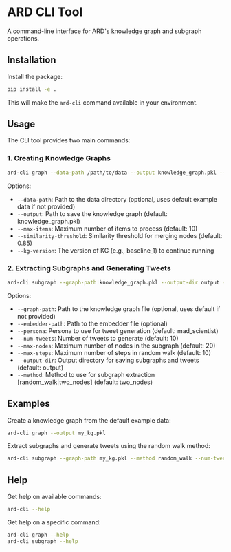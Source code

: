 # ARD CLI Tool

A command-line interface for ARD's knowledge graph and subgraph operations.

## Installation

Install the package:

```bash
pip install -e .
```

This will make the `ard-cli` command available in your environment.

## Usage

The CLI tool provides two main commands:

### 1. Creating Knowledge Graphs

```bash
ard-cli graph --data-path /path/to/data --output knowledge_graph.pkl --max-items 100 --similarity-threshold 0.85
```

Options:
- `--data-path`: Path to the data directory (optional, uses default example data if not provided)
- `--output`: Path to save the knowledge graph (default: knowledge_graph.pkl)
- `--max-items`: Maximum number of items to process (default: 10)
- `--similarity-threshold`: Similarity threshold for merging nodes (default: 0.85)
- `--kg-version`: The version of KG (e.g., baseline_1) to continue running

### 2. Extracting Subgraphs and Generating Tweets

```bash
ard-cli subgraph --graph-path knowledge_graph.pkl --output-dir output --num-tweets 5 --persona mad_scientist --method two_nodes
```

Options:
- `--graph-path`: Path to the knowledge graph file (optional, uses default if not provided)
- `--embedder-path`: Path to the embedder file (optional)
- `--persona`: Persona to use for tweet generation (default: mad_scientist)
- `--num-tweets`: Number of tweets to generate (default: 10)
- `--max-nodes`: Maximum number of nodes in the subgraph (default: 20)
- `--max-steps`: Maximum number of steps in random walk (default: 10)
- `--output-dir`: Output directory for saving subgraphs and tweets (default: output)
- `--method`: Method to use for subgraph extraction [random_walk|two_nodes] (default: two_nodes)

## Examples

Create a knowledge graph from the default example data:

```bash
ard-cli graph --output my_kg.pkl
```

Extract subgraphs and generate tweets using the random walk method:

```bash
ard-cli subgraph --graph-path my_kg.pkl --method random_walk --num-tweets 3
```

## Help

Get help on available commands:

```bash
ard-cli --help
```

Get help on a specific command:

```bash
ard-cli graph --help
ard-cli subgraph --help
``` 
